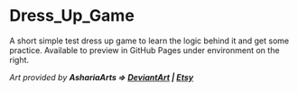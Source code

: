 # Dress_Up_Game
A short simple test dress up game to learn the logic behind it and get some practice. Available to preview in GitHub Pages under environment on the right.

<i>Art provided by <b>AshariaArts<b> => [DeviantArt](https://www.deviantart.com/ashariaart) | [Etsy](https://www.etsy.com/shop/AshariaArts)<i>
